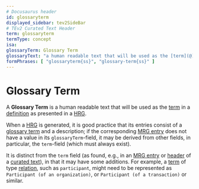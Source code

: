 ```yaml
---
# Docusaurus header
id: glossaryterm
displayed_sidebar: tev2SideBar
# TEv2 Curated Text Header
term: glossaryterm
termType: concept
isa: 
glossaryTerm: Glossary Term
glossaryText: "a human readable text that will be used as the [term](@) in a [definition](@) as presented in a [HRG](@)."
formPhrases: [ "glossaryterm{ss}", "glossary-term{ss}" ]
---
```


# Glossary Term

A **Glossary Term** is a human readable text that will be used as the [term](@) in a [definition](@) as presented in a [HRG](@).

When a [HRG](@) is generated, it is good practice that its entries consist of a [glossary term](@) and a description; if the corresponding [MRG entry](@) does not have a value in its `glossaryTerm`-field, it may be derived from other fields, in particular, the `term`-field (which must always exist).

It is distinct from the `term` field (as found, e.g., in an [MRG entry](@) or [header](@) of a [curated text](@)), in that it may have some additions. For example, a [term](@) of type [relation](@), such as `participant`, might need to be represented as `Participant (of an organization)`, or `Participant (of a transaction)` or similar.

